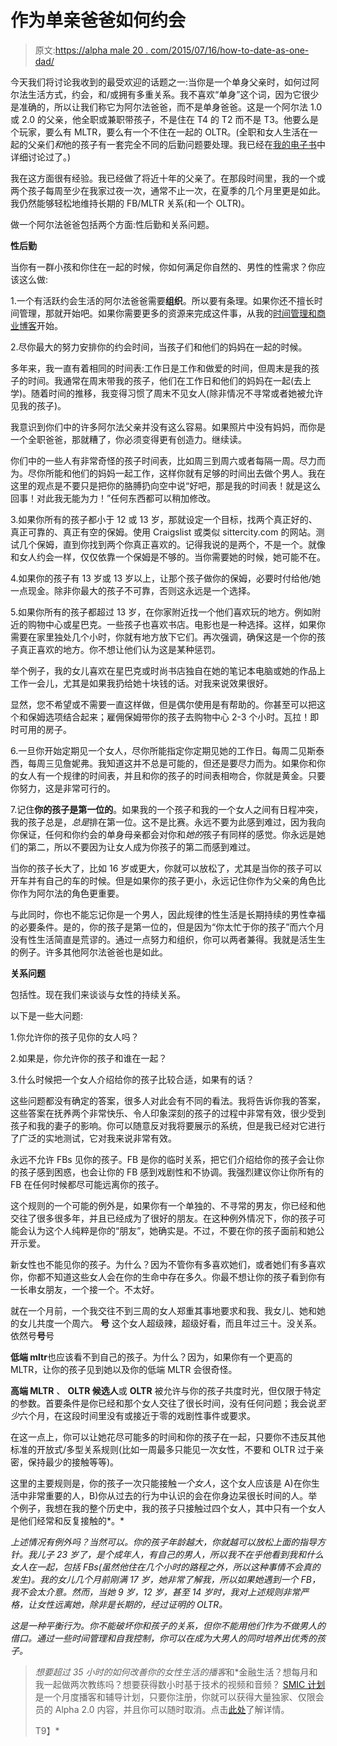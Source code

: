 # 作为单亲爸爸如何约会

> 原文:[https://alpha male 20 . com/2015/07/16/how-to-date-as-one-dad/](https://alphamale20.com/2015/07/16/how-to-date-as-a-single-dad/)

今天我们将讨论我收到的最受欢迎的话题之一:当你是一个单身父亲时，如何过阿尔法生活方式，约会，和/或拥有多重关系。我不喜欢“单身”这个词，因为它很少是准确的，所以让我们称它为阿尔法爸爸，而不是单身爸爸。这是一个阿尔法 1.0 或 2.0 的父亲，他全职或兼职带孩子，不是住在 T4 的 T2 而不是 T3。他要么是个玩家，要么有 MLTR，要么有一个不住在一起的 OLTR。(全职和女人生活在一起的父亲们*和*他的孩子有一套完全不同的后勤问题要处理。我已经在[我的电子书](http://www.blackdragonsystem.com/productsservices.html)中详细讨论过了。)

我在这方面很有经验。我已经做了将近十年的父亲了。在那段时间里，我的一个或两个孩子每周至少在我家过夜一次，通常不止一次，在夏季的几个月里更是如此。我仍然能够轻松地维持长期的 FB/MLTR 关系(和一个 OLTR)。

做一个阿尔法爸爸包括两个方面:性后勤和关系问题。

**性后勤**

当你有一群小孩和你住在一起的时候，你如何满足你自然的、男性的性需求？你应该这么做:

1.一个有活跃约会生活的阿尔法爸爸需要**组织**。所以要有条理。如果你还不擅长时间管理，那就开始吧。如果你需要更多的资源来完成这件事，从我的[时间管理和商业博客](http://www.sublimeyourtime.com/)开始。

2.尽你最大的努力安排你的约会时间，当孩子们和他们的妈妈在一起的时候。

多年来，我一直有着相同的时间表:工作日是工作和做爱的时间，但周末是我的孩子的时间。我通常在周末带我的孩子，他们在工作日和他们的妈妈在一起(去上学)。随着时间的推移，我变得习惯了周末不见女人(除非情况不寻常或者她被允许见我的孩子)。

我意识到你们中的许多阿尔法父亲并没有这么容易。如果照片中没有妈妈，而你是一个全职爸爸，那就糟了，你必须变得更有创造力。继续读。

你们中的一些人有非常奇怪的孩子时间表，比如周三到周六或者每隔一周。尽力而为。尽你所能和他们的妈妈一起工作，这样你就有足够的时间出去做个男人。我在这里的观点是不要只是把你的胳膊扔向空中说“好吧，那是我的时间表！就是这么回事！对此我无能为力！”任何东西都可以稍加修改。

3.如果你所有的孩子都小于 12 或 13 岁，那就设定一个目标，找两个真正好的、真正可靠的、真正有空的保姆。使用 Craigslist 或类似 sittercity.com 的网站。测试几个保姆，直到你找到两个你真正喜欢的。记得我说的是两个，不是一个。就像和女人约会一样，仅仅依靠一个保姆是不够的。当你需要她的时候，她可能不在。

4.如果你的孩子有 13 岁或 13 岁以上，让那个孩子做你的保姆，必要时付给他/她一点现金。除非你最大的孩子不可靠，否则这永远是一个选择。

5.如果你所有的孩子都超过 13 岁，在你家附近找一个他们喜欢玩的地方。例如附近的购物中心或星巴克。一些孩子也喜欢书店。电影也是一种选择。这样，如果你需要在家里独处几个小时，你就有地方放下它们。再次强调，确保这是一个你的孩子真正喜欢的地方。你不想让他们认为这是某种惩罚。

举个例子，我的女儿喜欢在星巴克或时尚书店独自在她的笔记本电脑或她的作品上工作一会儿，尤其是如果我扔给她十块钱的话。对我来说效果很好。

显然，您不希望或不需要一直这样做，但是偶尔使用是有帮助的。你甚至可以把这个和保姆选项结合起来；雇佣保姆带你的孩子去购物中心 2-3 个小时。瓦拉！即时可用的房子。

6.一旦你开始定期见一个女人，尽你所能指定你定期见她的工作日。每周二见斯泰西，每周三见詹妮弗。我知道这并不总是可能的，但还是要尽力而为。如果你和你的女人有一个规律的时间表，并且和你的孩子的时间表相吻合，你就是黄金。只要你努力，这是非常可行的。

7.记住**你的孩子是第一位的**。如果我的一个孩子和我的一个女人之间有日程冲突，我的孩子总是，*总是*排在第一位。这不是比赛。永远不要为此感到难过，因为我向你保证，任何和你约会的单身母亲都会对你和*她的*孩子有同样的感觉。你永远是她们的第二，所以不要因为让女人成为你孩子的第二而感到难过。

当你的孩子长大了，比如 16 岁或更大，你就可以放松了，尤其是当你的孩子可以开车并有自己的车的时候。但是如果你的孩子更小，永远记住你作为父亲的角色比你作为阿尔法的角色更重要。

与此同时，你也不能忘记你是一个男人，因此规律的性生活是长期持续的男性幸福的必要条件。是的，你的孩子是第一位的，但是因为“你太忙于你的孩子”而六个月没有性生活简直是荒谬的。通过一点努力和组织，你可以两者兼得。我就是活生生的例子。许多其他阿尔法爸爸也是如此。

**关系问题**

包括性。现在我们来谈谈与女性的持续关系。

以下是一些大问题:

1.你允许你的孩子见你的女人吗？

2.如果是，你允许你的孩子和谁在一起？

3.什么时候把一个女人介绍给你的孩子比较合适，如果有的话？

这些问题都没有确定的答案，很多人对此会有不同的看法。我将告诉你我的答案，这些答案在抚养两个非常快乐、令人印象深刻的孩子的过程中非常有效，很少受到孩子和我的妻子的影响。你可以随意反对我将要展示的系统，但是我已经对它进行了广泛的实地测试，它对我来说非常有效。

永远不允许 FBs 见你的孩子。FB 是你的临时关系，把它们介绍给你的孩子会让你的孩子感到困惑，也会让你的 FB 感到戏剧性和不协调。我强烈建议你让你所有的 FB 在任何时候都尽可能远离你的孩子。

这个规则的一个可能的例外是，如果你有一个单独的、不寻常的男友，你已经和他交往了很多很多年，并且已经成为了很好的朋友。在这种例外情况下，你的孩子可能会认为这个人纯粹是你的“朋友”，她确实是。不过，不要在你的孩子面前和她公开示爱。

新女性也不能见你的孩子。为什么？因为不管你有多喜欢她们，或者她们有多喜欢你，你都不知道这些女人会在你的生命中存在多久。你最不想让你的孩子看到你有一长串女朋友，一个接一个。不太好。

就在一个月前，一个我交往不到三周的女人郑重其事地要求和我、我女儿、她和她的女儿共度一个周六。 **号** 这个女人超级辣，超级好看，而且年过三十。没关系。依然号**号**号

**低端 mltr**也应该看不到自己的孩子。为什么？因为，如果你有一个更高的 MLTR，让你的孩子见到她以及你的低端 MLTR 会很奇怪。

**高端 MLTR** 、 **OLTR 候选人**或 **OLTR** 被允许与你的孩子共度时光，但仅限于特定的参数。首要条件是你已经和那个女人交往了很长时间，没有任何问题；我会说*至少*六个月，在这段时间里没有或接近于零的戏剧性事件或要求。

在这一点上，你可以让她花尽可能多的时间和你的孩子在一起，只要你不违反其他标准的开放式/多型关系规则(比如一周最多只能见一次女性，不要和 OLTR 过于亲密，保持最少的接触等等)。

这里的主要规则是，你的孩子一次只能接触*一个女人*，这个女人应该是 A)在你生活中非常重要的人，B)你从过去的行为中认识的会在你身边呆很长时间的人。举个例子，我想在我的整个历史中，我的孩子只接触过四个女人，其中只有一个女人是他们经常和反复接触的*。*

*上述情况有例外吗？当然可以。你的孩子年龄越大，你就越可以放松上面的指导方针。我儿子 23 岁了，是个成年人，有自己的男人，所以我不在乎他看到我和什么女人在一起，包括 FBs(虽然他住在几个小时的路程之外，所以这种事情不会真的发生)。我的女儿几个月前刚满 17 岁，她非常了解我，所以如果她遇到一个 FB，我不会太介意。然而，当她 9 岁，12 岁，甚至 14 岁时，我对上述规则非常严格，让女性远离她，除非是长期的，经过证明的 OLTR。*

*这是一种平衡行为。你不能破坏你和孩子的关系，但你不能用他们作为不做男人的借口。通过一些时间管理和自我控制，你可以在成为大男人的同时培养出优秀的孩子。*

> *想要超过 35 小时的如何改善你的女性生活的播客*和*金融生活？想每月和我一起做两次教练吗？想要获得数小时基于技术的视频和音频？ [SMIC 计划](https://alphamale20.kartra.com/page/vIL17)是一个月度播客和辅导计划，只要你注册，你就可以获得大量独家、仅限会员的 Alpha 2.0 内容，并且你可以随时取消。点击[此处](https://alphamale20.kartra.com/page/vIL17)了解详情。
> 
> T9】*